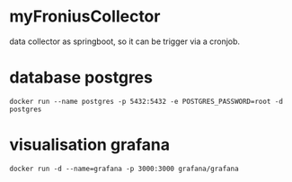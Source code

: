 # myFroniusCollector

data collector as springboot, so it can be trigger via a cronjob.

# database postgres

`docker run --name postgres -p 5432:5432 -e POSTGRES_PASSWORD=root -d postgres` 

# visualisation grafana
`docker run -d --name=grafana -p 3000:3000 grafana/grafana`